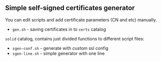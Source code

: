 ## Simple self-signed certificates generator

You can edit scripts and add certificate parameters (CN and etc) manually.

* `gen.sh` - saving certificates in to `certs` catalog

`solid` catalog, contains just divided functions to different script files:
* `sgen-conf.sh` - generate with custom ssl config
* `sgen-line.sh` - simple generator with one line
